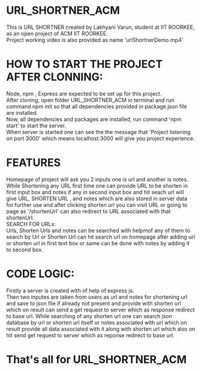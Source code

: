 # URL_SHORTNER_ACM
This is URL SHORTNER created by Lakhyani Varun, student at IIT ROORKEE, as an open project of ACM IIT ROORKEE.<br>
Project working video is also provided as name 'urlShortnerDemo.mp4'
# HOW TO START THE PROJECT AFTER CLONNING:
Node, npm , Express are expected to be set up for this project.<br>
After cloning, open folder URL_SHORTNER_ACM in terminal and run command npm init so that all dependencies provided in package.json file are installed.<br>
Now, all dependencies and packages are installed, run command 'npm start' to start the server.<br>
When server is started one can see the the message that 'Project listening on port 3000' which means localhost:3000 will give you project experience.
# FEATURES
Homepage of project will ask you 2 inputs one is url and another is notes.<br>
While Shortening any URL first time one can provide URL to be shorten in first input box and notes if any in second input box and hit seach url will give URL, SHORTEN URL , and notes which are also stored in server data for further use and after clicking shorten url you can visit URL or going to page as '/shortenUrl' can also redirect to URL associated with that shortenUrl.<br>
SEARCH FOR URLs:<br>
Urls, Shorten Urls and notes can be searched with helpmof any of them to search by Url or Shorten Url can hit search url on homepage after adding url or shorten url in first text box or same can be done with notes by adding it to second box.
# CODE LOGIC:
Firstly a server is created with of help of express js.<br>
Then two inputes are taken from users as url and notes for shortening url and save to json file if already not present and provide with shorten url which on result can send a get request to server which as response redirect to base url.
While searching of any shorten url one can search json database by url or shorten url itself or notes associated with url which on result provide all data associated with it along with shorten url which also on hit send get request to server which as reponse redirect to base url.
# That's all for URL_SHORTNER_ACM

